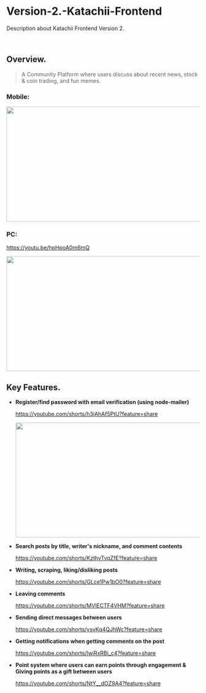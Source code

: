 # Version-2.-Katachii-Frontend
Description about Katachii Frontend Version 2.

<br/>

## Overview.

> A Community Platform where users discuss about recent news, stock & coin trading, and fun memes.
> 

### Mobile:

[<img src="https://img.youtube.com/vi/O_nE4jP34H0/hqdefault.jpg" width="600" height="300"
/>](https://www.youtube.com/embed/O_nE4jP34H0)

### PC:

https://youtu.be/hpHpoA0m6mQ

[<img src="https://img.youtube.com/vi/hpHpoA0m6mQ/hqdefault.jpg" width="600" height="300"
/>](https://www.youtube.com/embed/hpHpoA0m6mQ)

## Key Features.

- **Register/find password with email verification (using node-mailer)**
    
    https://youtube.com/shorts/h3jAhAf5PtU?feature=share

  [<img src="https://img.youtube.com/vi/h3jAhAf5PtU/hqdefault.jpg" width="600" height="300"
/>](https://www.youtube.com/embed/h3jAhAf5PtU)
    
- **Search posts by title, writer's nickname, and comment contents**
    
    https://youtube.com/shorts/KzthyTvqZfE?feature=share
    
- **Writing, scraping, liking/disliking posts**
    
    https://youtube.com/shorts/GLce1Pw1bO0?feature=share
    
- **Leaving comments**
    
    https://youtube.com/shorts/MVlECTF4VHM?feature=share
    
- **Sending direct messages between users**
    
    https://youtube.com/shorts/ysvKq4QJhWc?feature=share
    
- **Getting notifications when getting comments on the post**
    
    https://youtube.com/shorts/IwiRxRBi_c4?feature=share
    
- **Point system where users can earn points through engagement & Giving points as a gift between users**
    
    https://youtube.com/shorts/NtY__dOZ9A4?feature=share
